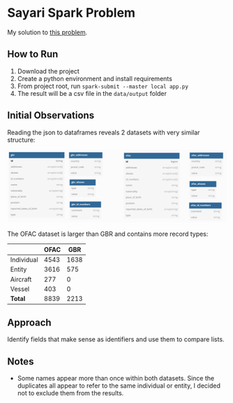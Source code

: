 # Sayari Spark Problem

My solution to [this problem](https://gist.github.com/jvani/0bc9a6aa143c5cc8bdd74f6b3828faac).

## How to Run

1. Download the project
2. Create a python environment and install requirements
3. From project root, run `spark-submit --master local app.py`
4. The result will be a csv file in the `data/output` folder

## Initial Observations

Reading the json to dataframes reveals 2 datasets with very similar structure:

![](diagram1.png "data diagram")

The OFAC dataset is larger than GBR and contains more record types:

|            | OFAC |  GBR |
|------------|------|------|
| Individual | 4543 | 1638 |
|     Entity | 3616 |  575 |
|   Aircraft |  277 |    0 |
|     Vessel |  403 |    0 |
|  **Total** | 8839 | 2213 |

## Approach

Identify fields that make sense as identifiers and use them to compare lists. 

## Notes

 * Some names appear more than once within both datasets. Since the duplicates all appear to refer to the same individual or entity, I decided not to exclude them from the results. 
